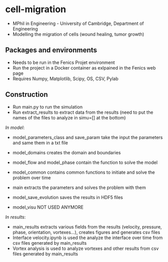 # cell-migration
- MPhil in Engineering - University of Cambridge, Department of Engineering
- Modelling the migration of cells (wound healing, tumor growth)

## Packages and environments
- Needs to be run in the Fenics Projet environment
- Run the project in a Docker container as exlpained in the Fenics web page
- Requires Numpy, Matplotlib, Scipy, OS, CSV, Pylab

## Construction

- Run main.py to run the simulation
- Run extract_results to extract data from the results (need to put the names of the files to analyze in simu=[] at the bottom)

*In model*:

   - model_parameters_class and save_param take the input the parameters and same them in a txt file
   
   - model_domains creates the domain and boundaries
   
   - model_flow and model_phase contain the function to solve the model
   - model_common contains common functions to initiate and solve the problem over time
   - main extracts the parameters and solves the problem with them
   
   - model_save_evolution saves the results in HDF5 files
   
   - model_visu NOT USED ANYMORE

*In results*:

   - main_results extracts various fields from the results (velocity, pressure,  phase, orientation, vortexes...), creates figures and generates csv files
   - Interface velocity.ipynb is used the analyze the interface over time from csv files generated by main_results
   - Vortex analysis is used to analyze vortexes and other results from csv files generated by main_results


